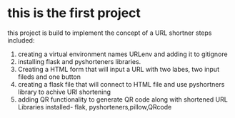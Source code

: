# this is the first project
this project is build to implement the concept of a URL shortner
 steps included:
 1) creating a virtual environment names URLenv and adding it to gitignore
 2) installing flask and pyshorteners libraries.
 3) Creating a HTML form that will input a URL with two labes, two input fileds and one button
 4) creating a flask file that will connect to HTML file and use pyshortners library to achive URl shortening
 5) adding QR functionality to generate QR code along with shortened URL
 Libraries installed- flak, pyshorteners,pillow,QRcode
